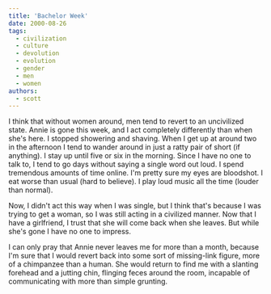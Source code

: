 ```yaml
---
title: 'Bachelor Week'
date: 2000-08-26
tags:
  - civilization
  - culture
  - devolution
  - evolution
  - gender
  - men
  - women
authors:
  - scott
---
```


I think that without women around, men tend to revert to an uncivilized state. Annie is gone this week, and I act completely differently than when she's here. I stopped showering and shaving. When I get up at around two in the afternoon I tend to wander around in just a ratty pair of short (if anything). I stay up until five or six in the morning. Since I have no one to talk to, I tend to go days without saying a single word out loud. I spend tremendous amounts of time online. I'm pretty sure my eyes are bloodshot. I eat worse than usual (hard to believe). I play loud music all the time (louder than normal).

Now, I didn't act this way when I was single, but I think that's because I was trying to get a woman, so I was still acting in a civilized manner. Now that I have a girlfriend, I trust that she will come back when she leaves. But while she's gone I have no one to impress.

I can only pray that Annie never leaves me for more than a month, because I'm sure that I would revert back into some sort of missing-link figure, more of a chimpanzee than a human. She would return to find me with a slanting forehead and a jutting chin, flinging feces around the room, incapable of communicating with more than simple grunting.
